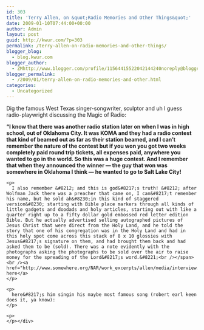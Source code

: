 ```yaml
---
id: 303
title: 'Terry Allen, on &quot;Radio Memories and Other Things&quot;'
date: 2009-01-10T07:44:00+00:00
author: Admin
layout: post
guid: http://kwur.com/?p=303
permalink: /terry-allen-on-radio-memories-and-other-things/
blogger_blog:
  - blog.kwur.com
blogger_author:
  - ZMhttp://www.blogger.com/profile/11564415522042144240noreply@blogger.com
blogger_permalink:
  - /2009/01/terry-allen-on-radio-memories-and-other.html
categories:
  - Uncategorized
---
```

<div class="pf-content">
  <p>
    Dig the famous West Texas singer-songwriter, sculptor and uh I guess radio-playwright discussing the Magic of Radio:
  </p>
  
  <p>
    <span style="font-weight:bold;">&#8220;I know that there was another radio station later on when I was in high school, out of Oklahoma City. It was KOMA and they had a radio contest that kind of beamed out as far as their station beamed, and I can&#8217;t remember the nature of the contest but if you won you got two weeks completely paid round trip tickets, all expenses paid, anywhere you wanted to go in the world. So this was a huge contest. And I remember that when they announced the winner &#8212; the guy that won was somewhere in Oklahoma I think &#8212; he wanted to go to Salt Lake City!</p> 
    
    <p>
      I also remember &#8212; and this is god&#8217;s truth! &#8212; after Wolfman Jack there was a preacher that came on, I can&#8217;t remember his name, but he sold ah&#8230;in this kind of staggered version&#8230; starting with Bible place markers through all kinds of little gadgets and doodads and holy articles, starting out with like a quarter right up to a fifty dollar gold embossed red letter edition Bible. But he actually advertised selling autographed pictures of Jesus Christ that were direct from the Holy Land, and he told the story that one of his congregation was in the Holy Land and had in this holy spot come across this stack of 8 x 10 glossies with Jesus&#8217;s signature on them, and had brought them back and had asked them to be (sold). There was a note evidently with the photographs asking the photographs to be sold over the air to raise money for the spreading of the Lord&#8217;s word.&#8221;<br /></span><br /><a href="http://www.somewhere.org/NAR/work_excerpts/allen/media/interview.htm">more here</a>
    </p>
    
    <p>
      here&#8217;s him singin his maybe most famous song (robert earl keen does it, ya know):
    </p>
    
    <p>
    </p></div>
